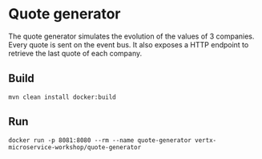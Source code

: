 # Quote generator

The quote generator simulates the evolution of the values of 3 companies. Every quote is sent on the event bus. It 
also exposes a HTTP endpoint to retrieve the last quote of each company. 


## Build

```
mvn clean install docker:build
```

## Run

```
docker run -p 8081:8080 --rm --name quote-generator vertx-microservice-workshop/quote-generator
```
